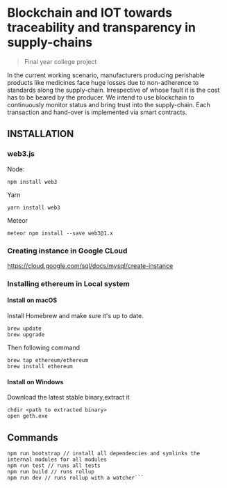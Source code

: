 # Blockchain and IOT towards traceability and transparency in supply-chains
> Final year college project

In the current working scenario, manufacturers producing perishable products like medicines face huge losses due to non-adherence to standards along the supply-chain. Irrespective of whose fault it is the cost has to be beared by the producer. We intend to use blockchain to continuously monitor status and bring trust into the supply-chain. Each transaction and hand-over is implemented via smart contracts.

## INSTALLATION

### web3.js

Node:

```npm install web3```

Yarn

```yarn install web3```

Meteor

```meteor npm install --save web3@1.x```

### Creating instance in Google CLoud

https://cloud.google.com/sql/docs/mysql/create-instance

### Installing ethereum in Local system

#### Install on macOS

Install Homebrew and make sure it's up to date.
```
brew update
brew upgrade
 ```
 Then following command
 ```
brew tap ethereum/ethereum
brew install ethereum

 ```

 #### Install on Windows

 Download the latest stable binary,extract it
 ```
chdir <path to extracted binary>
open geth.exe

 ```

 


 


## Commands

```npm run clean // removes all the node_modules folders in all modules
npm run bootstrap // install all dependencies and symlinks the internal modules for all modules
npm run test // runs all tests
npm run build // runs rollup
npm run dev // runs rollup with a watcher```
